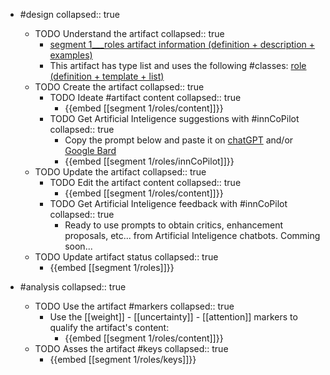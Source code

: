 
- #design
   collapsed:: true
  - TODO Understand the artifact
    collapsed:: true
    - [segment 1___roles artifact information (definition + description + examples)](https://go.innbok.com/#/page/innBoK%2Fsegment-%28id%29%2Froles%2Finfo)
    - This artifact has type list and uses the following #classes: [role (definition + template + list)](https://go.innbok.com/#/page/innBoK%2Fclass%2Frole)
  - TODO Create the artifact
     collapsed:: true
    - TODO Ideate #artifact content
      collapsed:: true
      - {{embed [[segment 1/roles/content]]}}
    - TODO Get Artificial Inteligence suggestions with #innCoPilot
      collapsed:: true
      - Copy the prompt below and paste it on [chatGPT](https://chat.openai.com) and/or [Google Bard](https://bard.google.com/chat)
      - {{embed [[segment 1/roles/innCoPilot]]}}
  - TODO Update the artifact
    collapsed:: true
    - TODO Edit the artifact content
     collapsed:: true
      - {{embed [[segment 1/roles/content]]}}
    - TODO Get Artificial Inteligence feedback with #innCoPilot
      collapsed:: true
      - Ready to use prompts to obtain critics, enhancement proposals, etc... from Artificial Inteligence chatbots. Comming soon...
  - TODO Update artifact status
    collapsed:: true
    - {{embed [[segment 1/roles]]}}


- #analysis
  collapsed:: true
  - TODO Use the artifact #markers
    collapsed:: true
    - Use the [[weight]] - [[uncertainty]] - [[attention]] markers to qualify the artifact's content:
      - {{embed [[segment 1/roles/content]]}}
  - TODO Asses the artifact #keys
    collapsed:: true
    - {{embed [[segment 1/roles/keys]]}}



